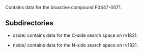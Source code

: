 Contains data for the bioactive compound F0447-0071.

## Subdirectories

- cside/ contains data for the C-side search space on rv1821.

- nside/ contains data for the N-side search space on rv1821.

